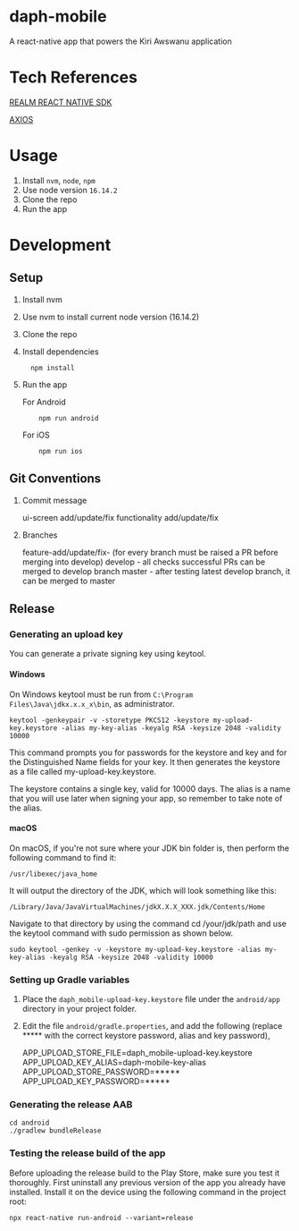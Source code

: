 # daph-mobile

A react-native app that powers the Kiri Awswanu application

# Tech References
[REALM REACT NATIVE SDK](https://www.mongodb.com/docs/realm/sdk/react-native/)

[AXIOS](https://axios-http.com/docs/intro)

# Usage

1. Install `nvm`, `node`, `npm` 
2. Use node version `16.14.2`
3. Clone the repo
4. Run the app

# Development 

## Setup

1. Install nvm
2. Use nvm to install current node version (16.14.2)
3. Clone the repo
4. Install dependencies
   ```
     npm install 
   ```
5. Run the app
   
    For Android
    ```
        npm run android
    ```
   
   For iOS   

    ```
        npm run ios
    ```
   
## Git Conventions

1. Commit message


    ui-screen add/update/fix
    functionality add/update/fix

2. Branches


    feature-add/update/fix- (for every branch must be raised a PR before merging into develop)
    develop - all checks successful PRs can be merged to develop branch 
    master - after testing latest develop branch, it can be merged to master

## Release

### Generating an upload key

You can generate a private signing key using keytool.

#### Windows
On Windows keytool must be run from `C:\Program Files\Java\jdkx.x.x_x\bin`, as administrator.

    keytool -genkeypair -v -storetype PKCS12 -keystore my-upload-key.keystore -alias my-key-alias -keyalg RSA -keysize 2048 -validity 10000

This command prompts you for passwords for the keystore and key and for the Distinguished Name fields for your key. It then generates the keystore as a file called my-upload-key.keystore.

The keystore contains a single key, valid for 10000 days. The alias is a name that you will use later when signing your app, so remember to take note of the alias.

#### macOS

On macOS, if you're not sure where your JDK bin folder is, then perform the following command to find it:

    /usr/libexec/java_home

It will output the directory of the JDK, which will look something like this:
    
    /Library/Java/JavaVirtualMachines/jdkX.X.X_XXX.jdk/Contents/Home

Navigate to that directory by using the command cd /your/jdk/path and use the keytool command with sudo permission as shown below.
    
    sudo keytool -genkey -v -keystore my-upload-key.keystore -alias my-key-alias -keyalg RSA -keysize 2048 -validity 10000

### Setting up Gradle variables

1. Place the `daph_mobile-upload-key.keystore` file under the `android/app` directory in your project folder.
2. Edit the file `android/gradle.properties`, and add the following (replace ***** with the correct keystore password, alias and key password),

   APP_UPLOAD_STORE_FILE=daph_mobile-upload-key.keystore
   APP_UPLOAD_KEY_ALIAS=daph-mobile-key-alias
   APP_UPLOAD_STORE_PASSWORD=*****
   APP_UPLOAD_KEY_PASSWORD=*****

### Generating the release AAB

    cd android
    ./gradlew bundleRelease

### Testing the release build of the app

Before uploading the release build to the Play Store, make sure you test it thoroughly. First uninstall any previous version of the app you already have installed. Install it on the device using the following command in the project root:

    npx react-native run-android --variant=release



